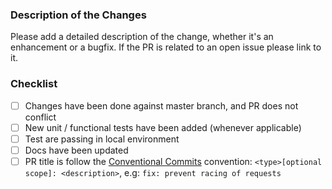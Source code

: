 ### Description of the Changes

Please add a detailed description of the change, whether it's an enhancement or a bugfix.
If the PR is related to an open issue please link to it.

### Checklist

- [ ] Changes have been done against master branch, and PR does not conflict
- [ ] New unit / functional tests have been added (whenever applicable)
- [ ] Test are passing in local environment
- [ ] Docs have been updated
- [ ] PR title is follow the [Conventional Commits](https://www.conventionalcommits.org/) convention: `<type>[optional scope]: <description>`, e.g: `fix: prevent racing of requests`
